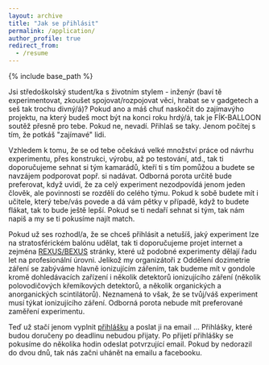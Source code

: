 ```yaml
---
layout: archive
title: "Jak se přihlásit"
permalink: /application/
author_profile: true
redirect_from:
  - /resume
---
```


{% include base_path %}

Jsi středoškolský student/ka s životním stylem - inženýr (baví tě experimentovat, zkoušet spojovat/rozpojovat věci, hrabat se v gadgetech a seš tak trochu divný/á)? Pokud ano a máš chuť naskočit do zajímavýho projektu, na který budeš moct být na konci roku hrdý/á, tak je FÍK-BALLOON soutěž přesně pro tebe. Pokud ne, nevadí. Přihlaš se taky. Jenom počítej s tím, že potkáš "zajímavé" lidi.

Vzhledem k tomu, že se od tebe očekává velké množství práce od návrhu experimentu, přes konstrukci, výrobu, až po testování, atd., tak ti doporučujeme sehnat si tým kamarádů, kteří ti s tím pomůžou a budete se navzájem podporovat popř. si nadávat. Odborná porota určitě bude preferovat, když uvidí, že za celý experiment nezodpovídá jenom jeden člověk, ale povinnosti se rozdělí do celého týmu. Pokud k sobě budete mít i učitele, který tebe/vás povede a dá vám pětky v případě, když to budete flákat, tak to bude ještě lepší. Pokud se ti nedaří sehnat si tým, tak nám napiš a my se ti pokusíme najít match.

Pokud už ses rozhodl/a, že se chceš přihlásit a netušíš, jaký experiment lze na stratosférickém balónu udělat, tak ti doporučujeme projet internet a zejména [REXUS/BEXUS](http://rexusbexus.net/) stránky, které už podobné experimenty dělají řadu let na profesionální úrovni. Jelikož my organizátoři z Oddělení dozimetrie záření se zabýváme hlavně ionizujícím zářením, tak budeme mít v gondole kromě dohledávacích zařízení i několik detektorů ionizujícího záření (několik polovodičových křemíkových detektorů, a několik organických a anorganických scintilátorů). Neznamená to však, že se tvůj/váš experiment musí týkat ionizujícího záření. Odborná porota nebude mít preferované zaměření experimentu.

Teď už stačí jenom vyplnit [přihlášku](http://odz-ujf-av-cr.github.io/files/application_form.docx) a poslat ji na email ... Přihlášky, které budou doručeny po deadlinu nebudou přijaty. Po přijetí přihlášky se pokusíme do několika hodin odeslat potvrzující email. Pokud by nedorazil do dvou dnů, tak nás začni uhánět na emailu a facebooku.
